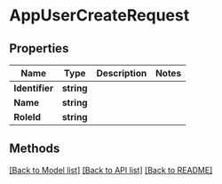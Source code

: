 # AppUserCreateRequest

## Properties

Name | Type | Description | Notes
------------ | ------------- | ------------- | -------------
**Identifier** | **string** |  | 
**Name** | **string** |  | 
**RoleId** | **string** |  | 

## Methods


[[Back to Model list]](../README.md#documentation-for-models) [[Back to API list]](../README.md#documentation-for-api-endpoints) [[Back to README]](../README.md)


